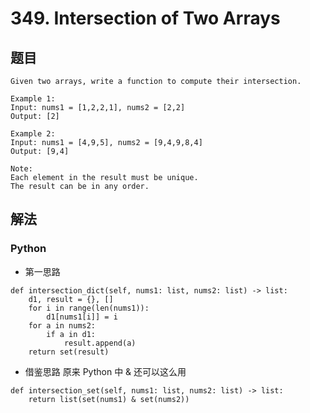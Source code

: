 
# 349. Intersection of Two Arrays


## 题目

```
Given two arrays, write a function to compute their intersection.

Example 1:
Input: nums1 = [1,2,2,1], nums2 = [2,2]
Output: [2]

Example 2:
Input: nums1 = [4,9,5], nums2 = [9,4,9,8,4]
Output: [9,4]

Note:
Each element in the result must be unique.
The result can be in any order.
```


## 解法


### Python

- 第一思路

```
def intersection_dict(self, nums1: list, nums2: list) -> list:
	d1, result = {}, []
	for i in range(len(nums1)):
		d1[nums1[i]] = i
	for a in nums2:
		if a in d1:
			result.append(a)
	return set(result)
```


- 借鉴思路  原来 Python 中 & 还可以这么用

```
def intersection_set(self, nums1: list, nums2: list) -> list:
	return list(set(nums1) & set(nums2))
```